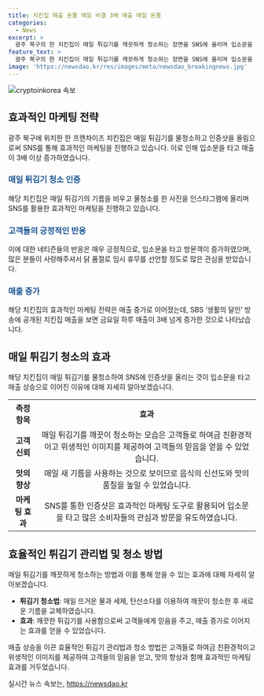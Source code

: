 ```yaml
---
title: 치킨집 매출 돈쭐 매일 비결 3배 매출 매일 돈쭐
categories:
  - News
excerpt: >
  광주 북구의 한 치킨집이 매일 튀김기를 깨끗하게 청소하는 장면을 SNS에 올리며 입소문을 타고 매출이 3배 이상 증가했다. 손님들은 깨끗한 기름통을 보고 치킨집을 믿음직하게 여기며 맛과 품질에 대한 긍정적인 후기를 남겼고, 방송에 공개된 후 매출도 급증했다. 치킨집 사장은 직접 튀김기를 청소하는 모습을 SNS에 공개하고, 이를 통해 소비자들의 관심과 신뢰를 얻었다. 해당 치킨집은 많은 사랑에 감사하다며 휴무를 선언하기도 했고, 앞으로도 맛있는 치킨을 제공하기 위해 노력할 것이라 밝혔다.
feature_text: >
  광주 북구의 한 치킨집이 매일 튀김기를 깨끗하게 청소하는 장면을 SNS에 올리며 입소문을 타고 매출이 3배 이상 증가했다. 손님들은 깨끗한 기름통을 보고 치킨집을 믿음직하게 여기며 맛과 품질에 대한 긍정적인 후기를 남겼고, 방송에 공개된 후 매출도 급증했다. 치킨집 사장은 직접 튀김기를 청소하는 모습을 SNS에 공개하고, 이를 통해 소비자들의 관심과 신뢰를 얻었다. 해당 치킨집은 많은 사랑에 감사하다며 휴무를 선언하기도 했고, 앞으로도 맛있는 치킨을 제공하기 위해 노력할 것이라 밝혔다.
image: 'https://newsdao.kr/res/images/meta/newsdao_breakingnews.jpg'
---
```


<p><img src="https://newsdao.kr/res/images/meta/newsdao_breakingnews.jpg" alt="cryptoinkorea 속보" /></p>

<h2 data-ke-size="size26">효과적인 마케팅 전략</h2>

<p data-ke-size="size16">광주 북구에 위치한 한 프랜차이즈 치킨집은 매일 튀김기를 물청소하고 인증샷을 올림으로써 SNS를 통해 효과적인 마케팅을 진행하고 있습니다. 이로 인해 입소문을 타고 매출이 3배 이상 증가하였습니다.</p>

<h3><b><span style="color: #1a5490;">매일 튀김기 청소 인증</span></b></h3>

<p data-ke-size="size16">해당 치킨집은 매일 튀김기의 기름을 비우고 물청소를 한 사진을 인스타그램에 올리며 SNS를 활용한 효과적인 마케팅을 진행하고 있습니다.</p>

<h3><b><span style="color: #1a5490;">고객들의 긍정적인 반응</span></b></h3>

<p data-ke-size="size16">이에 대한 네티즌들의 반응은 매우 긍정적으로, 입소문을 타고 방문객이 증가하였으며, 많은 분들이 사랑해주셔서 닭 품절로 임시 휴무를 선언할 정도로 많은 관심을 받았습니다.</p>

<h3><b><span style="color: #1a5490;">매출 증가</span></b></h3>

<p data-ke-size="size16">해당 치킨집의 효과적인 마케팅 전략은 매출 증가로 이어졌는데, SBS ‘생활의 달인’ 방송에 공개된 치킨집 매출을 보면 금요일 하루 매출이 3배 넘게 증가한 것으로 나타났습니다.</p>

<h2 data-ke-size="size26">매일 튀김기 청소의 효과</h2>

<p data-ke-size="size16">해당 치킨집이 매일 튀김기를 물청소하여 SNS에 인증샷을 올리는 것이 입소문을 타고 매출 상승으로 이어진 이유에 대해 자세히 알아보겠습니다.</p>

<table>
  <tr>
    <th><b>측정 항목</b></th>
    <th><b>효과</b></th>
  </tr>
  <tr>
    <td style="text-align: center; height: 17px;"><b>고객 신뢰</b></td>
    <td style="text-align: center; height: 17px;">매일 튀김기를 깨끗이 청소하는 모습은 고객들로 하여금 친환경적이고 위생적인 이미지를 제공하여 고객들의 믿음을 얻을 수 있었습니다.</td>
  </tr>
  <tr>
    <td style="text-align: center; height: 17px;"><b>맛의 향상</b></td>
    <td style="text-align: center; height: 17px;">매일 새 기름을 사용하는 것으로 보이므로 음식의 신선도와 맛의 품질을 높일 수 있었습니다.</td>
  </tr>
  <tr>
    <td style="text-align: center; height: 17px;"><b>마케팅 효과</b></td>
    <td style="text-align: center; height: 17px;">SNS를 통한 인증샷은 효과적인 마케팅 도구로 활용되어 입소문을 타고 많은 소비자들의 관심과 방문을 유도하였습니다.</td>
  </tr>
</table>

<h2 data-ke-size="size26">효율적인 튀김기 관리법 및 청소 방법</h2>

<p data-ke-size="size16">매일 튀김기를 깨끗하게 청소하는 방법과 이를 통해 얻을 수 있는 효과에 대해 자세히 알아보겠습니다.</p>

<ul>
  <li><b>튀김기 청소법</b>: 매일 뜨거운 물과 세제, 탄산소다를 이용하여 깨끗이 청소한 후 새로운 기름을 교체하였습니다.</li>
  <li><b>효과</b>: 깨끗한 튀김기를 사용함으로써 고객들에게 믿음을 주고, 매출 증가로 이어지는 효과를 얻을 수 있었습니다.</li>
</ul>

<p data-ke-size="size16">매출 상승을 이끈 효율적인 튀김기 관리법과 청소 방법은 고객들로 하여금 친환경적이고 위생적인 이미지를 제공하여 고객들의 믿음을 얻고, 맛의 향상과 함께 효과적인 마케팅 효과를 거두었습니다.</p>
실시간 뉴스 속보는, <a href="https://newsdao.kr" rel="dofollow">https://newsdao.kr</a>


